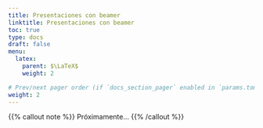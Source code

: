 ```yaml
---
title: Presentaciones con beamer
linktitle: Presentaciones con beamer
toc: true
type: docs
draft: false
menu:
  latex:
    parent: $\LaTeX$
    weight: 2

# Prev/next pager order (if `docs_section_pager` enabled in `params.toml`)
weight: 2
---
```


{{% callout note %}}
Próximamente...
{{% /callout %}}